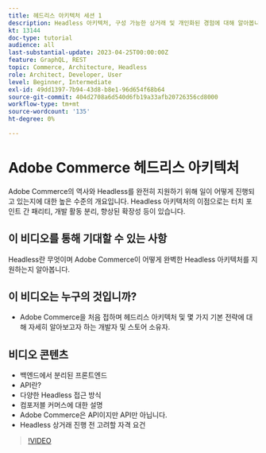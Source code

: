 ```yaml
---
title: 헤드리스 아키텍처 세션 1
description: Headless 아키텍처, 구성 가능한 상거래 및 개인화된 경험에 대해 알아봅니다
kt: 13144
doc-type: tutorial
audience: all
last-substantial-update: 2023-04-25T00:00:00Z
feature: GraphQL, REST
topic: Commerce, Architecture, Headless
role: Architect, Developer, User
level: Beginner, Intermediate
exl-id: 49dd1397-7b94-43d8-b8e1-96d654f68b64
source-git-commit: 404d2708a6d540d6fb19a33afb20726356cd8000
workflow-type: tm+mt
source-wordcount: '135'
ht-degree: 0%

---
```


# Adobe Commerce 헤드리스 아키텍처

Adobe Commerce의 역사와 Headless를 완전히 지원하기 위해 일이 어떻게 진행되고 있는지에 대한 높은 수준의 개요입니다.  Headless 아키텍처의 이점으로는 터치 포인트 간 패리티, 개발 활동 분리, 향상된 확장성 등이 있습니다.

## 이 비디오를 통해 기대할 수 있는 사항

Headless란 무엇이며 Adobe Commerce이 어떻게 완벽한 Headless 아키텍처를 지원하는지 알아봅니다.

## 이 비디오는 누구의 것입니까?

* Adobe Commerce을 처음 접하며 헤드리스 아키텍처 및 몇 가지 기본 전략에 대해 자세히 알아보고자 하는 개발자 및 스토어 소유자.

## 비디오 콘텐츠

* 백엔드에서 분리된 프론트엔드
* API란?
* 다양한 Headless 접근 방식
* 컴포저블 커머스에 대한 설명
* Adobe Commerce은 API이지만 API만 아닙니다.
* Headless 상거래 진행 전 고려할 자격 요건

>[!VIDEO](https://video.tv.adobe.com/v/3418862?learn=on)
